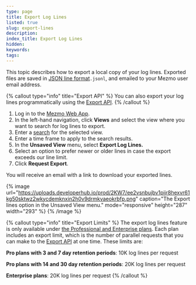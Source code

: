 ```yaml
---
type: page
title: Export Log Lines
listed: true
slug: export-lines
description: 
index_title: Export Log Lines
hidden: 
keywords: 
tags: 
---
```



This topic describes how to export a local copy of your log lines. Exported files are saved in [JSON line format](http://jsonlines.org/)`.jsonl`, and emailed to your Mezmo user email address.

{% callout type="info" title="Export API" %}
You can also export your log lines programmatically using the [Export API](https://docs.mezmo.com/log-analysis-api/ref#export).
{% /callout %}

1. Log in to the [Mezmo Web App](https://app.mezmo.com).
2. In the left-hand navigation, click **Views** and select the view where you want to search for log lines to export.
3. Enter a [search](/docs/search-and-filter) for the selected view.
4. Enter a time frame to apply to the search results.
5. In the **Unsaved View** menu, select **Export Log Lines.**
6. Select an option to prefer newer or older lines in case the export exceeds our line limit.
7. Click **Request Export**.

You will receive an email with a link to download your exported lines.

{% image url="https://uploads.developerhub.io/prod/2KW7/ee2vsnbujbv1pijr8hexvr61kg50sktwz2wkycdemknxin2h0v9drmkvaeokrbfp.png" caption="The Export lines option in the Unsaved View menu." mode="responsive" height="287" width="293" %}
{% /image %}

{% callout type="info" title="Export Limits" %}
The export log lines feature is only available under [the Professional and Enterprise plans](https://www.mezmo.com/pricing). Each plan includes an export limit, which is the number of parallel requests that you can make to the [Export API](https://docs.mezmo.com/log-analysis-api/ref#export) at one time. These limits are:

**Pro plans with 3 and 7 day retention periods**: 10K log lines per request

**Pro plans with 14 and 30 day retention periods**: 20K log lines per request

**Enterprise plans**: 20K log lines per request
{% /callout %}